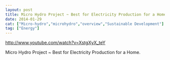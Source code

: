 ```yaml
---
layout: post
title: Micro Hydro Project ~ Best for Electricity Production for a Home
date: 2014-01-29
cat: ["Micro-hydro","microhydro","overview","Sustainable Development"]
tag: ["Energy"]
---
```


http://www.youtube.com/watch?v=XstgXyX_teY  

Micro Hydro Project ~ Best for Electricity Production for a Home.